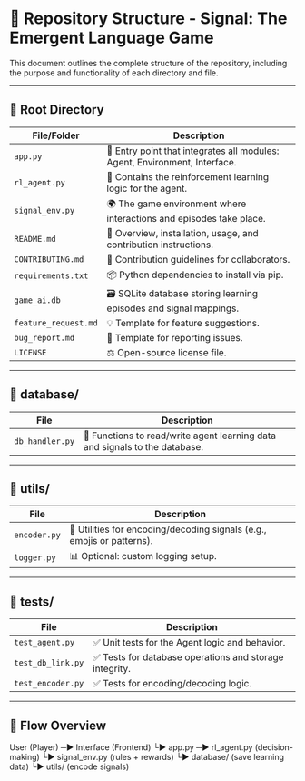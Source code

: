 # 🧱 Repository Structure - Signal: The Emergent Language Game

This document outlines the complete structure of the repository, including the purpose and functionality of each directory and file.

---

## 📁 Root Directory

| File/Folder         | Description                                                                 |
|---------------------|-----------------------------------------------------------------------------|
| `app.py`            | 🔌 Entry point that integrates all modules: Agent, Environment, Interface. |
| `rl_agent.py`       | 🧠 Contains the reinforcement learning logic for the agent.                 |
| `signal_env.py`     | 🌍 The game environment where interactions and episodes take place.         |
| `README.md`         | 📘 Overview, installation, usage, and contribution instructions.            |
| `CONTRIBUTING.md`   | 🤝 Contribution guidelines for collaborators.                               |
| `requirements.txt`  | 📦 Python dependencies to install via pip.                                  |
| `game_ai.db`        | 🗃️ SQLite database storing learning episodes and signal mappings.           |
| `feature_request.md`| 💡 Template for feature suggestions.                                        |
| `bug_report.md`     | 🐞 Template for reporting issues.                                           |
| `LICENSE`           | ⚖️ Open-source license file.                                                |

---

## 📁 database/

| File                | Description                                                                 |
|---------------------|-----------------------------------------------------------------------------|
| `db_handler.py`     | 📂 Functions to read/write agent learning data and signals to the database. |

---

## 📁 utils/

| File                | Description                                                                 |
|---------------------|-----------------------------------------------------------------------------|
| `encoder.py`        | 🔡 Utilities for encoding/decoding signals (e.g., emojis or patterns).      |
| `logger.py`         | 📊 Optional: custom logging setup.                                          |

---

## 📁 tests/

| File                | Description                                                                 |
|---------------------|-----------------------------------------------------------------------------|
| `test_agent.py`     | ✅ Unit tests for the Agent logic and behavior.                             |
| `test_db_link.py`   | ✅ Tests for database operations and storage integrity.                     |
| `test_encoder.py`   | ✅ Tests for encoding/decoding logic.                                       |

---

## 🔁 Flow Overview

User (Player) ─▶ Interface (Frontend)
└▶ app.py ─▶ rl_agent.py (decision-making)
└▶ signal_env.py (rules + rewards)
└▶ database/ (save learning data)
└▶ utils/ (encode signals)
